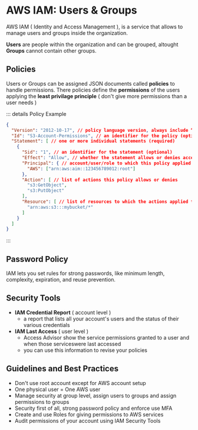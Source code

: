 # AWS IAM: Users & Groups

AWS IAM ( Identity and Access Management ), is a service that allows to manage users and groups inside the organization.

**Users** are people within the organization and can be grouped, altought **Groups** cannot contain other groups.

## Policies

Users or Groups can be assigned JSON documents called **policies** to handle permissions. There policies define the **permissions** of the users applying the **least privilage principle** ( don't give more permissions than a user needs )

::: details Policy Example
```json
{
  "Version": "2012-10-17", // policy language version, always include “2012-10-17”
  "Id": "S3-Account-Permissions", // an identifier for the policy (optional)
  "Statement": [ // one or more individual statements (required)
    { 
      "Sid": "1", // an identifier for the statement (optional)
      "Effect": "Allow", // whether the statement allows or denies access (Allow, Deny)
      "Principal": { // account/user/role to which this policy applied to
        "AWS": ["arn:aws:aim::123456789012:root"]
      },
      "Action": [ // list of actions this policy allows or denies
        "s3:GetObject",
        "s3:PutObject"
      ],
      "Resource": [ // list of resources to which the actions applied to
        "arn:aws:s3:::mybucket/*"
      ]
    }
  ]
}
```
:::

## Password Policy 

IAM lets you set rules for strong passwords, like minimum length, complexity, expiration, and reuse prevention.

## Security Tools

- **IAM Credential Report** ( account level )
  - a report that lists all your account's users and the status of their various credentials
- **IAM Last Access** ( user level )
  - Access Advisor show the service permissions granted to a user and when those serviceswere last accessed
  - you can use this information to revise your policies


## Guidelines and Best Practices

- Don't use root account except for AWS account setup
- One physical user = One AWS user
- Manage security at group level, assign users to groups and assign permissions to groups
- Security first of all, strong password policy and enforce use MFA
- Create and use Roles for giving permissions to AWS services
- Audit permissions of your account using IAM Security Tools
